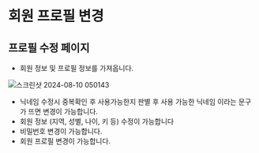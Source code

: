 # 회원 프로필 변경

## 프로필 수정 페이지
 - 회원 정보 및 프로필 정보를 가져옵니다.

![스크린샷 2024-08-10 050143](https://github.com/user-attachments/assets/8e80c35b-8743-4dc4-9baf-65126ed584ac)
- 닉네임 수정시 중복확인 후 사용가능한지 판별 후 사용 가능한 닉네임 이라는 문구가 뜨면 변경이 가능합니다.
- 회원 정보 (지역, 성별, 나이, 키 등) 수정이 가능합니다
- 비밀번호 변경이 가능합니다.
- 회원 프로필 변경이 가능합니다.

